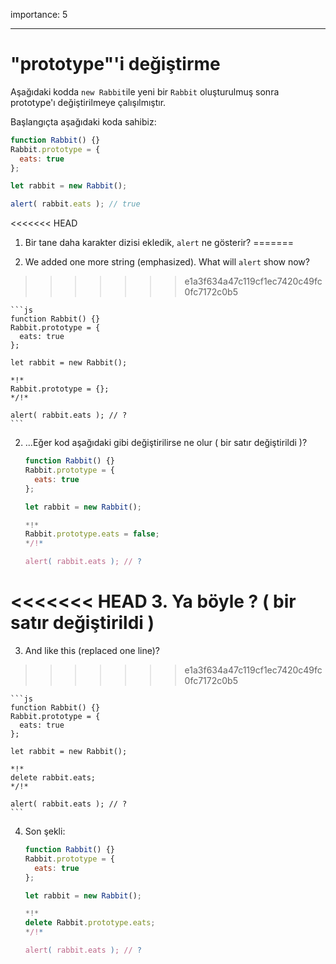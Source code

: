 importance: 5

---

# "prototype"'i değiştirme

Aşağıdaki kodda `new Rabbit`ile yeni bir `Rabbit` oluşturulmuş sonra prototype'ı değiştirilmeye çalışılmıştır.

Başlangıçta aşağıdaki koda sahibiz:

```js run
function Rabbit() {}
Rabbit.prototype = {
  eats: true
};

let rabbit = new Rabbit();

alert( rabbit.eats ); // true
```

<<<<<<< HEAD
1. Bir tane daha karakter dizisi ekledik, `alert` ne gösterir?
=======

1. We added one more string (emphasized). What will `alert` show now?
>>>>>>> e1a3f634a47c119cf1ec7420c49fc0fc7172c0b5

    ```js
    function Rabbit() {}
    Rabbit.prototype = {
      eats: true
    };

    let rabbit = new Rabbit();

    *!*
    Rabbit.prototype = {};
    */!*

    alert( rabbit.eats ); // ?
    ```
2. ...Eğer kod aşağıdaki gibi değiştirilirse ne olur ( bir satır değiştirildi )?

    ```js
    function Rabbit() {}
    Rabbit.prototype = {
      eats: true
    };

    let rabbit = new Rabbit();

    *!*
    Rabbit.prototype.eats = false;
    */!*

    alert( rabbit.eats ); // ?
    ```

<<<<<<< HEAD
3. Ya böyle ? ( bir satır değiştirildi )
=======
3. And like this (replaced one line)?
>>>>>>> e1a3f634a47c119cf1ec7420c49fc0fc7172c0b5

    ```js
    function Rabbit() {}
    Rabbit.prototype = {
      eats: true
    };

    let rabbit = new Rabbit();

    *!*
    delete rabbit.eats;
    */!*

    alert( rabbit.eats ); // ?
    ```
4. Son şekli:

    ```js
    function Rabbit() {}
    Rabbit.prototype = {
      eats: true
    };

    let rabbit = new Rabbit();

    *!*
    delete Rabbit.prototype.eats;
    */!*

    alert( rabbit.eats ); // ?
    ```
